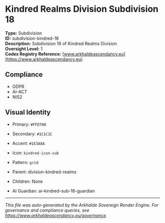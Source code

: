 # Kindred Realms Division Subdivision 18

**Type:** Subdivision  
**ID:** subdivision-kindred-18  
**Description:** Subdivision 18 of Kindred Realms Division  
**Oversight Level:** 1  
**Codex Registry Reference:** [www.arkhaldeascendancy.eu](https://www.arkhaldeascendancy.eu)

## Compliance

- GDPR
- AI-ACT
- NIS2

## Visual Identity

- Primary: `#FFD700`
- Secondary: `#1C1C1C`
- Accent: `#1E3A8A`
- Icon: `kindred-icon-sub`
- Pattern: `grid`


- Parent: division-kindred-realms
- Children: None
- AI Guardian: ai-kindred-sub-18-guardian

---

*This file was auto-generated by the Arkhalde Sovereign Render Engine. For governance and compliance queries, see https://www.arkhaldeascendancy.eu/governance.*